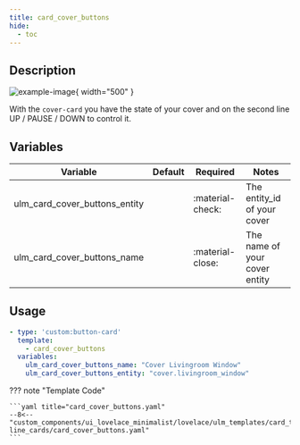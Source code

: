 ```yaml
---
title: card_cover_buttons
hide:
  - toc
---
```

<!-- markdownlint-disable MD046 -->

## Description

![example-image](../../assets/img/ulm_cards/card_cover_buttons.png){ width="500" }

With the `cover-card` you have the state of your cover and on the second line UP / PAUSE / DOWN to control it.

## Variables

| Variable | Default | Required         | Notes             |
|----------|---------|------------------|-------------------|
| ulm_card_cover_buttons_entity     |         | :material-check: | The entity_id of your cover |
| ulm_card_cover_buttons_name |         | :material-close: | The name of your cover entity |

## Usage

```yaml
- type: 'custom:button-card'
  template:
    - card_cover_buttons
  variables:
    ulm_card_cover_buttons_name: "Cover Livingroom Window"
    ulm_card_cover_buttons_entity: "cover.livingroom_window"
```

??? note "Template Code"

    ```yaml title="card_cover_buttons.yaml"
    --8<-- "custom_components/ui_lovelace_minimalist/lovelace/ulm_templates/card_templates/2-line_cards/card_cover_buttons.yaml"
    ```
